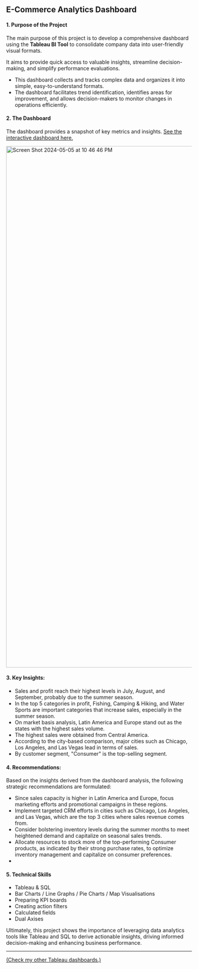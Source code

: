 
##  E-Commerce Analytics Dashboard  

#### 1. Purpose of the Project

The main purpose of this project is to develop a comprehensive dashboard using the **Tableau BI Tool** to consolidate company data into user-friendly visual formats.

It aims to provide quick access to valuable insights, streamline decision-making, and simplify performance evaluations. 

- This dashboard collects and tracks complex data and organizes it into simple, easy-to-understand formats.
- The dashboard facilitates trend identification, identifies areas for improvement, and allows decision-makers to monitor changes in operations efficiently.


#### 2. The Dashboard

The dashboard provides a snapshot of key metrics and insights. [See the interactive dashboard here.](https://public.tableau.com/app/profile/gozdemadendere/viz/Book111_17147600292980/Dashboard1?publish=yes)

<img width="1412" alt="Screen Shot 2024-05-05 at 10 46 46 PM" src="https://github.com/gozdemadendere/My_Portfolio_Projects/assets/90986708/a75010dc-dd6b-415b-9705-7075c589161e">


#### 3. Key Insights:
- Sales and profit reach their highest levels in July, August, and September, probably due to the summer season.
- In the top 5 categories in profit, Fishing, Camping & Hiking, and Water Sports are important categories that increase sales, especially in the summer season.
- On market basis analysis, Latin America and Europe stand out as the states with the highest sales volume.
- The highest sales were obtained from Central America.
- According to the city-based comparison, major cities such as Chicago, Los Angeles, and Las Vegas lead in terms of sales.
- By customer segment, "Consumer" is the top-selling segment.


#### 4. Recommendations:
Based on the insights derived from the dashboard analysis, the following strategic recommendations are formulated:

- Since sales capacity is higher in Latin America and Europe, focus marketing efforts and promotional campaigns in these regions.
- Implement targeted CRM efforts in cities such as Chicago, Los Angeles, and Las Vegas, which are the top 3 cities where sales revenue comes from.
- Consider bolstering inventory levels during the summer months to meet heightened demand and capitalize on seasonal sales trends.
- Allocate resources to stock more of the top-performing Consumer products, as indicated by their strong purchase rates, to optimize inventory management and capitalize on consumer preferences.
- 

#### 5. Technical Skills 

- Tableau & SQL
- Bar Charts / Line Graphs / Pie Charts / Map Visualisations
- Preparing KPI boards
- Creating action filters
- Calculated fields
- Dual Axises

Ultimately, this project shows the importance of leveraging data analytics tools like Tableau and SQL to derive actionable insights, driving informed decision-making and enhancing business performance.


_________________________

[(Check my other Tableau dashboards.)](https://public.tableau.com/app/profile/gozdemadendere/vizzes)
